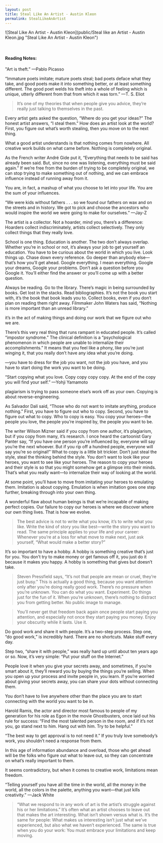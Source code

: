 ```yaml
---
layout: post
title: Steal Like An Artist - Austin Kleon
permalink: StealLikeAnArtist
---
```


![Steal Like An Artist - Austin Kleon](public/Steal like an Artist - Austin Kleon.jpg "Steal Like An Artist - Austin Kleon")
 

<br>

#### Reading Notes:

"Art is theft.”
—Pablo Picasso

“Immature poets imitate; mature poets steal; bad poets deface what they take, and good poets make it into something better, or at least something different. The good poet welds his theft into a whole of feeling which is unique, utterly different from that from which it was torn.”
—T. S. Eliot

> It’s one of my theories that when people give you advice, they’re really just talking to themselves in the past.

Every artist gets asked the question, 
“Where do you get your ideas?”
The honest artist answers, 
“I steal them.”
How does an artist look at the world?
First, you figure out what’s worth stealing, then you move on to the next thing.

What a good artist understands is that nothing comes from nowhere. All creative work builds on what came before. Nothing is completely original.

As the French writer André Gide put it, “Everything that needs to be said has already been said. But, since no one was listening, everything must be said again.”
If we’re free from the burden of trying to be completely original, we can stop trying to make something out of nothing, and we can embrace influence instead of running away from it.

You are, in fact, a mashup of what you choose to let into your life. You are the sum of your influences.

“We were kids without fathers . . . so we found our fathers on wax and on the streets and in history. We got to pick and choose the ancestors who would inspire the world we were going to make for ourselves.”
—Jay-Z

The artist is a collector. Not a hoarder, mind you, there’s a difference: Hoarders collect indiscriminately, artists collect selectively. They only collect things that they really love.

School is one thing. Education is another. The two don’t always overlap. Whether you’re in school or not, it’s always your job to get yourself an education.
You have to be curious about the world in which you live. Look things up. Chase down every reference. Go deeper than anybody else—that’s how you’ll get ahead.
Google everything. I mean everything. Google your dreams, Google your problems. Don’t ask a question before you Google it. You’ll either find the answer or you’ll come up with a better question.


Always be reading. Go to the library. There’s magic in being surrounded by books. Get lost in the stacks. Read bibliographies. It’s not the book you start with, it’s the book that book leads you to.
Collect books, even if you don’t plan on reading them right away. Filmmaker John Waters has said, “Nothing is more important than an unread library.”

it’s in the act of making things and doing our work that we figure out who we are.

There’s this very real thing that runs rampant in educated people. It’s called “impostor syndrome.” 
The clinical definition is a “psychological phenomenon in which people are unable to internalize their accomplishments.” It means that you feel like a phony, like you’re just winging it, that you really don’t have any idea what you’re doing.

—you have to dress for the job you want, not the job you have, and you have to start doing the work you want to be doing.

“Start copying what you love. Copy copy copy copy. At the end of the copy you will find your self.”
—Yohji Yamamoto

plagiarism is trying to pass someone else’s work off as your own. Copying is about reverse-engineering.

As Salvador Dalí said, “Those who do not want to imitate anything, produce nothing.”
First, you have to figure out who to copy. Second, you have to figure out what to copy. 
Who to copy is easy. You copy your heroes—the people you love, the people you’re inspired by, the people you want to be.

The writer Wilson Mizner said if you copy from one author, it’s plagiarism, but if you copy from many, it’s research. I once heard the cartoonist Gary Panter say, “If you have one person you’re influenced by, everyone will say you’re the next whoever. But if you rip off a hundred people, everyone will say you’re so original!”
What to copy is a little bit trickier. Don’t just steal the style, steal the thinking behind the style. You don’t want to look like your heroes, you want to see like your heroes. 
The reason to copy your heroes and their style is so that you might somehow get a glimpse into their minds. That’s what you really want—to internalize their way of looking at the world.


At some point, you’ll have to move from imitating your heroes to emulating them. Imitation is about copying. Emulation is when imitation goes one step further, breaking through into your own thing.

A wonderful flaw about human beings is that we’re incapable of making perfect copies. Our failure to copy our heroes is where we discover where our own thing lives. That is how we evolve.

> The best advice is not to write what you know, it’s to write what you like. Write the kind of story you like best—write the story you want to read. The same principle applies to your life and your career: Whenever you’re at a loss for what move to make next, just ask yourself, “What would make a better story?”

It’s so important to have a hobby. A hobby is something creative that’s just for you. You don’t try to make money or get famous off it, you just do it because it makes you happy. A hobby is something that gives but doesn’t take.

> Steven Pressfield says, “It’s not that people are mean or cruel, they’re just busy.”
This is actually a good thing, because you want attention only after you’re doing really good work. There’s no pressure when you’re unknown. You can do what you want. Experiment. Do things just for the fun of it. When you’re unknown, there’s nothing to distract you from getting better. No public image to manage.

> You’ll never get that freedom back again once people start paying you attention, and especially not once they start paying you money. Enjoy your obscurity while it lasts. Use it.

Do good work and share it with people.
It’s a two-step process. Step one, “do good work,” is incredibly hard. There are no shortcuts. Make stuff every day.

Step two, “share it with people,” was really hard up until about ten years ago or so. Now, it’s very simple: “Put your stuff on the Internet.”

People love it when you give your secrets away, and sometimes, if you’re smart about it, they’ll reward you by buying the things you’re selling.
When you open up your process and invite people in, you learn.
If you’re worried about giving your secrets away, you can share your dots without connecting them.


You don’t have to live anywhere other than the place you are to start connecting with the world you want to be in.

Harold Ramis, the actor and director most famous to people of my generation for his role as Egon in the movie Ghostbusters, once laid out his rule for success: “Find the most talented person in the room, and if it’s not you, go stand next to him. Hang out with him. Try to be helpful.”

“The best way to get approval is to not need it.” If you truly love somebody’s work, you shouldn’t need a response from them.

In this age of information abundance and overload, those who get ahead will be the folks who figure out what to leave out, so they can concentrate on what’s really important to them.


It seems contradictory, but when it comes to creative work, limitations mean freedom.

“Telling yourself you have all the time in the world, all the money in the world, all the colors in the palette, anything you want—that just kills creativity.”
—Jack White

> “What we respond to in any work of art is the artist’s struggle against his or her limitations.” It’s often what an artist chooses to leave out that makes the art interesting. What isn’t shown versus what is. It’s the same for people: What makes us interesting isn’t just what we’ve experienced, but also what we haven’t experienced. The same is true when you do your work: You must embrace your limitations and keep moving.
